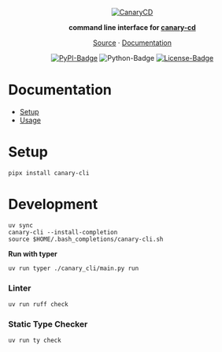 <div align="center">

[![CanaryCD](https://docs.rehborn.dev/assets/canary-cd.png)](http://docs.rehborn.dev)

**command line interface for [canary-cd](https://github.com/rehborn/canary-cd)**

[Source](https://github.com/rehborn/canary-cli) &middot; [Documentation](http://docs.rehborn.dev) 

[![PyPI-Badge]](https://pypi.org/project/canary-cli/)
![Python-Badge]
[![License-Badge]](https://github.com/rehborn/canary-cli/blob/main/LICENSE)

[PyPI-Badge]:
https://img.shields.io/pypi/v/canary-cli?style=flat-square&color=306998&label=PyPI&labelColor=FFD43B
[Python-Badge]:
https://img.shields.io/pypi/pyversions/canary-cli?style=flat-square&color=306998&label=Python
[License-Badge]:
https://img.shields.io/github/license/rehborn/canary-cli?style=flat-square&label=License
</div>

# Documentation
- [Setup](http://docs.rehborn.dev/cli/)
- [Usage](http://docs.rehborn.dev/cli/usage/)

# Setup

```shell
pipx install canary-cli
```

# Development

```shell
uv sync
canary-cli --install-completion
source $HOME/.bash_completions/canary-cli.sh
```

**Run with typer**
```shell
uv run typer ./canary_cli/main.py run 
```

### Linter
```shell
uv run ruff check
```

### Static Type Checker
```shell
uv run ty check
```
